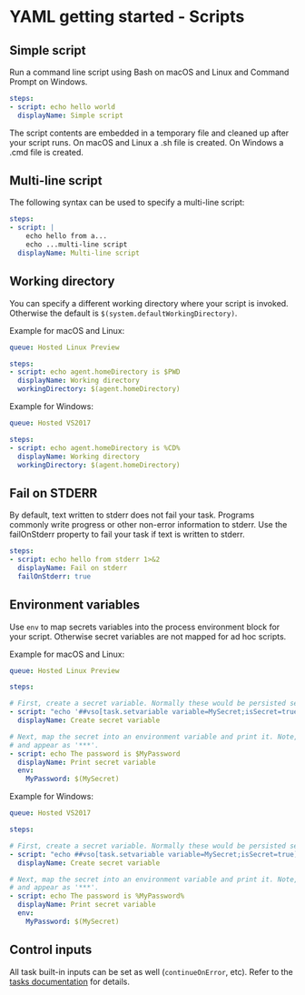 # YAML getting started - Scripts

## Simple script

Run a command line script using Bash on macOS and Linux and Command Prompt on Windows.

```yaml
steps:
- script: echo hello world
  displayName: Simple script
```

The script contents are embedded in a temporary file and cleaned up after your script runs. On macOS and Linux a .sh file is created. On Windows a .cmd file is created.

## Multi-line script

The following syntax can be used to specify a multi-line script:

```yaml
steps:
- script: |
    echo hello from a...
    echo ...multi-line script
  displayName: Multi-line script
```

## Working directory

You can specify a different working directory where your script is invoked. Otherwise the default is `$(system.defaultWorkingDirectory)`.

Example for macOS and Linux:

```yaml
queue: Hosted Linux Preview

steps:
- script: echo agent.homeDirectory is $PWD
  displayName: Working directory
  workingDirectory: $(agent.homeDirectory)
```

Example for Windows:

```yaml
queue: Hosted VS2017

steps:
- script: echo agent.homeDirectory is %CD%
  displayName: Working directory
  workingDirectory: $(agent.homeDirectory)
```

## Fail on STDERR

By default, text written to stderr does not fail your task. Programs commonly write progress
or other non-error information to stderr. Use the failOnStderr property to fail your task if
text is written to stderr.

```yaml
steps:
- script: echo hello from stderr 1>&2
  displayName: Fail on stderr
  failOnStderr: true
```

## Environment variables

Use `env` to map secrets variables into the process environment block for your script. Otherwise secret variables are not mapped for ad hoc scripts.

Example for macOS and Linux:

```yaml
queue: Hosted Linux Preview

steps:

# First, create a secret variable. Normally these would be persisted securely by the definition.
- script: "echo '##vso[task.setvariable variable=MySecret;isSecret=true]My secret value'"
  displayName: Create secret variable

# Next, map the secret into an environment variable and print it. Note, secrets are masked in the log
# and appear as '***'.
- script: echo The password is $MyPassword
  displayName: Print secret variable
  env:
    MyPassword: $(MySecret)
```

Example for Windows:

```yaml
queue: Hosted VS2017

steps:

# First, create a secret variable. Normally these would be persisted securely by the definition.
- script: "echo ##vso[task.setvariable variable=MySecret;isSecret=true]My secret value"
  displayName: Create secret variable

# Next, map the secret into an environment variable and print it. Note, secrets are masked in the log
# and appear as '***'.
- script: echo The password is %MyPassword%
  displayName: Print secret variable
  env:
    MyPassword: $(MySecret)
```

## Control inputs

All task built-in inputs can be set as well (`continueOnError`, etc). Refer to the [tasks documentation](tasks.md) for details.
